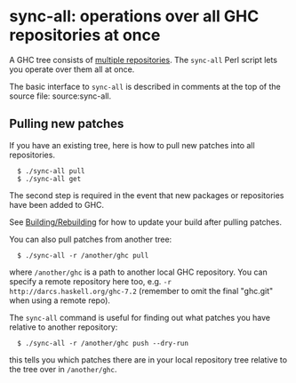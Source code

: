# sync-all: operations over all GHC repositories at once


A GHC tree consists of [multiple repositories](repositories). The `sync-all` Perl script lets you operate over them all at once.


The basic interface to `sync-all` is described in comments at the top of the source file: source:sync-all.

## Pulling new patches


If you have an existing tree, here is how to pull new patches into all repositories.

```wiki
  $ ./sync-all pull
  $ ./sync-all get
```


The second step is required in the event that new packages or repositories have been added to GHC.


See [Building/Rebuilding](building/rebuilding) for how to update your build after pulling patches.


You can also pull patches from another tree:

```wiki
  $ ./sync-all -r /another/ghc pull
```


where `/another/ghc` is a path to another local GHC repository.  You can specify a remote repository here too, e.g. `-r http://darcs.haskell.org/ghc-7.2` (remember to omit the final "ghc.git" when using a remote repo).


The `sync-all` command is useful for finding out what patches you have relative to another repository:

```wiki
  $ ./sync-all -r /another/ghc push --dry-run
```


this tells you which patches there are in your local repository tree relative to the tree over in `/another/ghc`.
